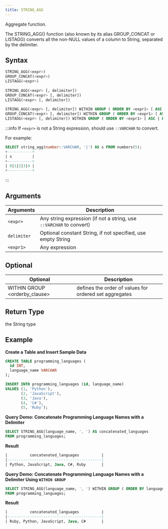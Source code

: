 ```yaml
---
title: STRING_AGG
---
```


Aggregate function.

The STRING_AGG() function (also known by its alias GROUP_CONCAT or LISTAGG) converts all the non-NULL values of a column to String, separated by the delimiter.

## Syntax

```sql
STRING_AGG(<expr>)
GROUP_CONCAT(<expr>)
LISTAGG(<expr>)
          
STRING_AGG(<expr> [, delimiter])
GROUP_CONCAT(<expr> [, delimiter])
LISTAGG(<expr> [, delimiter])
          
STRING_AGG(<expr> [, delimiter]) WITHIN GROUP ( ORDER BY <expr1> [ ASC | DESC, NULLS FIRST | NULLS LAST ] )
GROUP_CONCAT(<expr> [, delimiter]) WITHIN GROUP ( ORDER BY <expr1> [ ASC | DESC, NULLS FIRST | NULLS LAST ] )
LISTAGG(<expr> [, delimiter]) WITHIN GROUP ( ORDER BY <expr1> [ ASC | DESC, NULLS FIRST | NULLS LAST ] )
```

:::info
If `<expr>` is not a String expression, should use `::VARCHAR` to convert.

For example:
```sql
SELECT string_agg(number::VARCHAR, '|') AS s FROM numbers(5);
+-----------+
| s         |
+-----------+
| 0|1|2|3|4 |
+-----------+
```
:::

## Arguments

| Arguments   | Description                                                         |
|-------------|---------------------------------------------------------------------|
| `<expr>`    | Any string expression (if not a string, use `::VARCHAR` to convert) |
| `delimiter` | Optional constant String, if not specified, use empty String        |
| `<expr1>`   | Any expression                                                      |

## Optional

| Optional                            | Description                                            |
|-------------------------------------|--------------------------------------------------------|
| WITHIN GROUP &lt;orderby_clause&gt; | defines the order of values for ordered set aggregates |

## Return Type

the String type

## Example

**Create a Table and Insert Sample Data**

```sql
CREATE TABLE programming_languages (
  id INT,
  language_name VARCHAR
);

INSERT INTO programming_languages (id, language_name)
VALUES (1, 'Python'),
       (2, 'JavaScript'),
       (3, 'Java'),
       (4, 'C#'),
       (5, 'Ruby');
```

**Query Demo: Concatenate Programming Language Names with a Delimiter**
```sql
SELECT STRING_AGG(language_name, ', ') AS concatenated_languages
FROM programming_languages;
```

**Result**
```sql
|          concatenated_languages          |
|------------------------------------------|
| Python, JavaScript, Java, C#, Ruby       |
```

**Query Demo: Concatenate Programming Language Names with a Delimiter Using `WITHIN GROUP`**
```sql
SELECT STRING_AGG(language_name, ', ') WITHIN GROUP ( ORDER BY language_name DESC ) AS concatenated_languages
FROM programming_languages;
```
**Result**
```sql
|          concatenated_languages          |
|------------------------------------------|
| Ruby, Python, JavaScript, Java, C#       |
```
